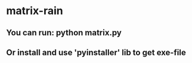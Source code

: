 # matrix-rain

## You can run: python matrix.py
## Or install and use 'pyinstaller' lib to get exe-file

